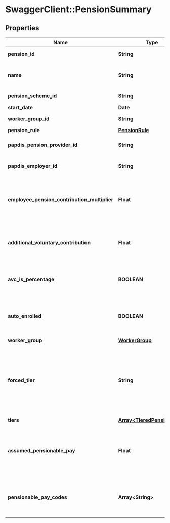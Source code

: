 # SwaggerClient::PensionSummary

## Properties
Name | Type | Description | Notes
------------ | ------------- | ------------- | -------------
**pension_id** | **String** | [readonly] The Id of the Pension. | [optional] 
**name** | **String** | [readonly] The name of the PensionScheme to which contributions have been made. | [optional] 
**pension_scheme_id** | **String** | [readonly] The Id of the PensionScheme. | [optional] 
**start_date** | **Date** | [readonly] | [optional] 
**worker_group_id** | **String** | [readonly] The Id of the WorkerGroup. | [optional] 
**pension_rule** | [**PensionRule**](PensionRule.md) |  | [optional] 
**papdis_pension_provider_id** | **String** | [readonly] Papdis information from the PensionScheme | [optional] 
**papdis_employer_id** | **String** | [readonly] Papdis information from the PensionScheme | [optional] 
**employee_pension_contribution_multiplier** | **Float** | [readonly] If the PensionScheme is set to SubtractBasicRateTax then this value  is used to reduce the contribution amount.\\n  Otherwise it is set as 1. | [optional] 
**additional_voluntary_contribution** | **Float** | [readonly] Any Additional Voluntary Contribution the Employee has chosen to make  Otherwise it is set as 1. | [optional] 
**avc_is_percentage** | **BOOLEAN** | [readonly] Determines whether the Value of the Additional Voluntary Contribution is a fixed amount or a percentage, | [optional] 
**auto_enrolled** | **BOOLEAN** | [readonly] Any Additional Voluntary Contribution the Employee has chosen to make  Otherwise it is set as 1. | [optional] 
**worker_group** | [**WorkerGroup**](WorkerGroup.md) |  | [optional] 
**forced_tier** | **String** | [readonly] If the WorkerGroup ContributionLevelType is a Tiered Scheme then the name of the tier to force the employee on to may be specified.\\n  If none is specified then the Tier is determined by the earnings in the period | [optional] 
**tiers** | [**Array&lt;TieredPensionRate&gt;**](TieredPensionRate.md) |  | [optional] 
**assumed_pensionable_pay** | **Float** | [readonly] Assumed Pensionable Pay. If the employee is receiving any Statutory Leave that has an AssumedPensionablePay value set  then it&#x27;ll be shown here. | [optional] 
**pensionable_pay_codes** | **Array&lt;String&gt;** | [readonly] If the pension scheme is set to override the Pensionale PayCodes, then this is what they&#x27;ve been set to.\\n | [optional] 

